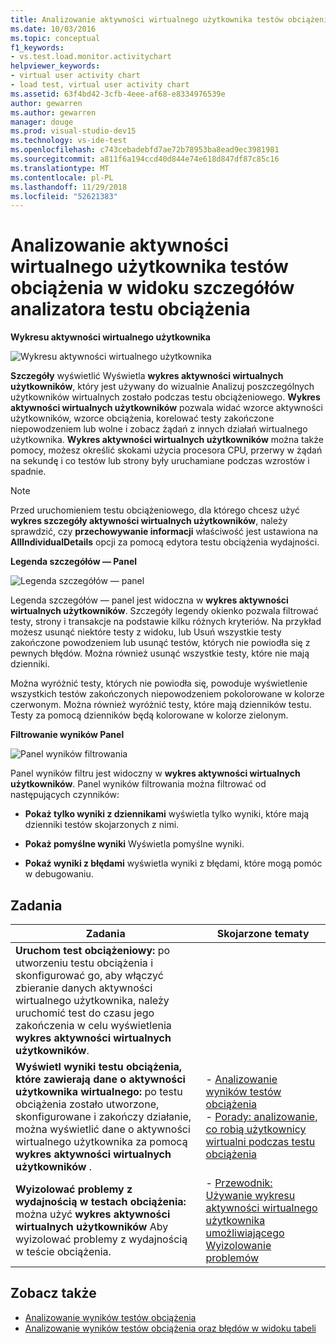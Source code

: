 ```yaml
---
title: Analizowanie aktywności wirtualnego użytkownika testów obciążenia w programie Visual Studio
ms.date: 10/03/2016
ms.topic: conceptual
f1_keywords:
- vs.test.load.monitor.activitychart
helpviewer_keywords:
- virtual user activity chart
- load test, virtual user activity chart
ms.assetid: 63f4bd42-3cfb-4eee-af68-e8334976539e
author: gewarren
ms.author: gewarren
manager: douge
ms.prod: visual-studio-dev15
ms.technology: vs-ide-test
ms.openlocfilehash: c743cebadebfd7ae72b78953ba8ead9ec3981981
ms.sourcegitcommit: a811f6a194ccd40d844e74e618d847df87c85c16
ms.translationtype: MT
ms.contentlocale: pl-PL
ms.lasthandoff: 11/29/2018
ms.locfileid: "52621383"
---
```

# <a name="analyzing-load-test-virtual-user-activity-in-the-details-view-of-the-load-test-analyzer"></a>Analizowanie aktywności wirtualnego użytkownika testów obciążenia w widoku szczegółów analizatora testu obciążenia

**Wykresu aktywności wirtualnego użytkownika**

 ![Wykresu aktywności wirtualnego użytkownika](../test/media/virtual_actchart.png)

 **Szczegóły** wyświetlić Wyświetla **wykres aktywności wirtualnych użytkowników**, który jest używany do wizualnie Analizuj poszczególnych użytkowników wirtualnych zostało podczas testu obciążeniowego. **Wykres aktywności wirtualnych użytkowników** pozwala widać wzorce aktywności użytkowników, wzorce obciążenia, korelować testy zakończone niepowodzeniem lub wolne i zobacz żądań z innych działań wirtualnego użytkownika. **Wykres aktywności wirtualnych użytkowników** można także pomocy, możesz określić skokami użycia procesora CPU, przerwy w żądań na sekundę i co testów lub strony były uruchamiane podczas wzrostów i spadnie.

> [!NOTE]
> Przed uruchomieniem testu obciążeniowego, dla którego chcesz użyć **wykres szczegóły aktywności wirtualnych użytkowników**, należy sprawdzić, czy **przechowywanie informacji** właściwość jest ustawiona na  **AllIndividualDetails** opcji za pomocą edytora testu obciążenia wydajności.

 **Legenda szczegółów — Panel**

 ![Legenda szczegółów — panel](../test/media/ltest_detailslegend.png)

 Legenda szczegółów — panel jest widoczna w **wykres aktywności wirtualnych użytkowników**. Szczegóły legendy okienko pozwala filtrować testy, strony i transakcje na podstawie kilku różnych kryteriów. Na przykład możesz usunąć niektóre testy z widoku, lub Usuń wszystkie testy zakończone powodzeniem lub usunąć testów, których nie powiodła się z pewnych błędów. Można również usunąć wszystkie testy, które nie mają dzienniki.

 Można wyróżnić testy, których nie powiodła się, powoduje wyświetlenie wszystkich testów zakończonych niepowodzeniem pokolorowane w kolorze czerwonym. Można również wyróżnić testy, które mają dzienników testu. Testy za pomocą dzienników będą kolorowane w kolorze zielonym.

 **Filtrowanie wyników Panel**

 ![Panel wyników filtrowania](../test/media/ltest_filterresults.png)

 Panel wyników filtru jest widoczny w **wykres aktywności wirtualnych użytkowników**. Panel wyników filtrowania można filtrować od następujących czynników:

-   **Pokaż tylko wyniki z dziennikami** wyświetla tylko wyniki, które mają dzienniki testów skojarzonych z nimi.

-   **Pokaż pomyślne wyniki** Wyświetla pomyślne wyniki.

-   **Pokaż wyniki z błędami** wyświetla wyniki z błędami, które mogą pomóc w debugowaniu.

## <a name="tasks"></a>Zadania

|Zadania|Skojarzone tematy|
|-|-|
|**Uruchom test obciążeniowy:** po utworzeniu testu obciążenia i skonfigurować go, aby włączyć zbieranie danych aktywności wirtualnego użytkownika, należy uruchomić test do czasu jego zakończenia w celu wyświetlenia **wykres aktywności wirtualnych użytkowników**.||
|**Wyświetl wyniki testu obciążenia, które zawierają dane o aktywności użytkownika wirtualnego:** po testu obciążenia zostało utworzone, skonfigurowane i zakończy działanie, można wyświetlić dane o aktywności wirtualnego użytkownika za pomocą **wykres aktywności wirtualnych użytkowników** .|-   [Analizowanie wyników testów obciążenia](../test/analyze-load-test-results-using-the-load-test-analyzer.md)<br />-   [Porady: analizowanie, co robią użytkownicy wirtualni podczas testu obciążenia](../test/how-to-analyze-virtual-user-activity-during-a-load-test.md)|
|**Wyizolować problemy z wydajnością w testach obciążenia:** można użyć **wykres aktywności wirtualnych użytkowników** Aby wyizolować problemy z wydajnością w teście obciążenia.|-   [Przewodnik: Używanie wykresu aktywności wirtualnego użytkownika umożliwiającego Wyizolowanie problemów](../test/walkthrough-use-the-virtual-user-activity-chart-to-isolate-issues.md)|

## <a name="see-also"></a>Zobacz także

- [Analizowanie wyników testów obciążenia](../test/analyze-load-test-results-using-the-load-test-analyzer.md)
- [Analizowanie wyników testów obciążenia oraz błędów w widoku tabeli](../test/analyze-load-test-results-and-errors-in-the-tables-view.md)